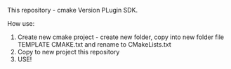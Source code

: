 This repository - cmake Version PLugin SDK.

How use:

1) Create new cmake project - create new folder, copy into new folder file TEMPLATE CMAKE.txt and rename to CMakeLists.txt
2) Copy to new project this repository
3) USE!
